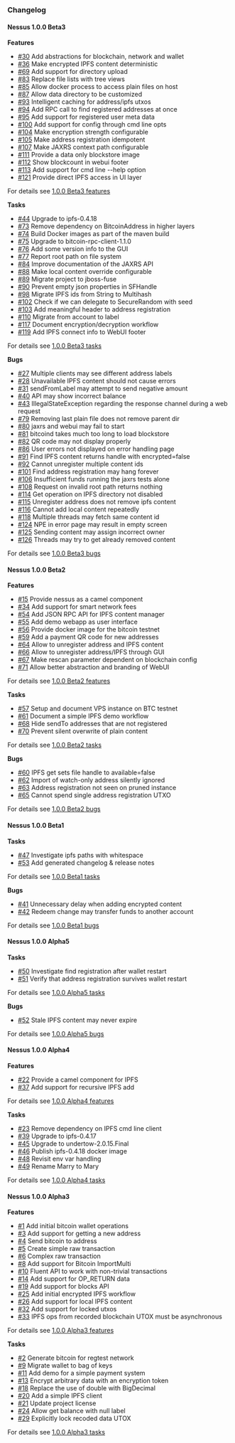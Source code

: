 ### Changelog

#### Nessus 1.0.0 Beta3

**Features**

* [#30][30] Add abstractions for blockchain, network and wallet
* [#36][36] Make encrypted IPFS content deterministic
* [#69][69] Add support for directory upload
* [#83][83] Replace file lists with tree views
* [#85][85] Allow docker process to access plain files on host
* [#87][87] Allow data directory to be customized
* [#93][93] Intelligent caching for address/ipfs utxos
* [#94][94] Add RPC call to find registered addresses at once
* [#95][95] Add support for registered user meta data
* [#100][100] Add support for config through cmd line opts
* [#104][104] Make encryption strength configurable
* [#105][105] Make address registration idempotent
* [#107][107] Make JAXRS context path configurable
* [#111][111] Provide a data only blockstore image
* [#112][112] Show blockcount in webui footer
* [#113][113] Add support for cmd line --help option
* [#121][121] Provide direct IPFS access in UI layer

For details see [1.0.0 Beta3 features](https://github.com/jboss-fuse/nessus/issues?q=milestone%3A"1.0.0+Beta3"+label%3Afeature)

**Tasks**

* [#44][44] Upgrade to ipfs-0.4.18
* [#73][73] Remove dependency on BitcoinAddress in higher layers
* [#74][74] Build Docker images as part of the maven build
* [#75][75] Upgrade to bitcoin-rpc-client-1.1.0
* [#76][76] Add some version info to the GUI
* [#77][77] Report root path on file system
* [#84][84] Improve documentation of the JAXRS API
* [#88][88] Make local content override configurable
* [#89][89] Migrate project to jboss-fuse
* [#90][90] Prevent empty json properties in SFHandle
* [#98][98] Migrate IPFS ids from String to Multihash
* [#102][102] Check if we can delegate to SecureRandom with seed
* [#103][103] Add meaningful header to address registration
* [#110][110] Migrate from account to label
* [#117][117] Document encryption/decryption workflow
* [#119][119] Add IPFS connect info to WebUI footer

For details see [1.0.0 Beta3 tasks](https://github.com/jboss-fuse/nessus/issues?q=milestone%3A"1.0.0+Beta3"+label%3Atask)

**Bugs**

* [#27][27] Multiple clients may see different address labels 
* [#28][28] Unavailable IPFS content should not cause errors
* [#31][31] sendFromLabel may attempt to send negative amount
* [#40][40] API may show incorrect balance
* [#43][43] IllegalStateException regarding the response channel during a web request
* [#79][79] Removing last plain file does not remove parent dir
* [#80][80] jaxrs and webui may fail to start
* [#81][81] bitcoind takes much too long to load blockstore
* [#82][82] QR code may not display properly
* [#86][86] User errors not displayed on error handling page
* [#91][91] Find IPFS content returns handle with encrypted=false
* [#92][92] Cannot unregister multiple content ids
* [#101][101] Find address registration may hang forever
* [#106][106] Insufficient funds running the jaxrs tests alone
* [#108][108] Request on invalid root path returns nothing
* [#114][114] Get operation on IPFS directory not disabled
* [#115][115] Unregister address does not remove ipfs content
* [#116][116] Cannot add local content repeatedly
* [#118][118] Multiple threads may fetch same content id
* [#124][124] NPE in error page may result in empty screen
* [#125][125] Sending content may assign incorrect owner
* [#126][126] Threads may try to get already removed content

For details see [1.0.0 Beta3 bugs](https://github.com/jboss-fuse/nessus/issues?q=milestone%3A"1.0.0+Beta3"+label%3Abug)

[30]: https://github.com/jboss-fuse/nessus/issues/30
[36]: https://github.com/jboss-fuse/nessus/issues/36
[69]: https://github.com/jboss-fuse/nessus/issues/69
[83]: https://github.com/jboss-fuse/nessus/issues/83
[85]: https://github.com/jboss-fuse/nessus/issues/85
[87]: https://github.com/jboss-fuse/nessus/issues/87
[93]: https://github.com/jboss-fuse/nessus/issues/93
[94]: https://github.com/jboss-fuse/nessus/issues/94
[95]: https://github.com/jboss-fuse/nessus/issues/95
[100]: https://github.com/jboss-fuse/nessus/issues/100
[104]: https://github.com/jboss-fuse/nessus/issues/104
[105]: https://github.com/jboss-fuse/nessus/issues/105
[107]: https://github.com/jboss-fuse/nessus/issues/107
[111]: https://github.com/jboss-fuse/nessus/issues/111
[112]: https://github.com/jboss-fuse/nessus/issues/112
[113]: https://github.com/jboss-fuse/nessus/issues/113
[121]: https://github.com/jboss-fuse/nessus/issues/121
[44]: https://github.com/jboss-fuse/nessus/issues/44
[73]: https://github.com/jboss-fuse/nessus/issues/73
[74]: https://github.com/jboss-fuse/nessus/issues/74
[75]: https://github.com/jboss-fuse/nessus/issues/75
[76]: https://github.com/jboss-fuse/nessus/issues/76
[77]: https://github.com/jboss-fuse/nessus/issues/77
[84]: https://github.com/jboss-fuse/nessus/issues/84
[88]: https://github.com/jboss-fuse/nessus/issues/88
[89]: https://github.com/jboss-fuse/nessus/issues/89
[90]: https://github.com/jboss-fuse/nessus/issues/90
[98]: https://github.com/jboss-fuse/nessus/issues/98
[102]: https://github.com/jboss-fuse/nessus/issues/102
[103]: https://github.com/jboss-fuse/nessus/issues/103
[110]: https://github.com/jboss-fuse/nessus/issues/110
[117]: https://github.com/jboss-fuse/nessus/issues/117
[119]: https://github.com/jboss-fuse/nessus/issues/119
[27]: https://github.com/jboss-fuse/nessus/issues/27
[28]: https://github.com/jboss-fuse/nessus/issues/28
[31]: https://github.com/jboss-fuse/nessus/issues/31
[40]: https://github.com/jboss-fuse/nessus/issues/40
[43]: https://github.com/jboss-fuse/nessus/issues/43
[79]: https://github.com/jboss-fuse/nessus/issues/79
[80]: https://github.com/jboss-fuse/nessus/issues/80
[81]: https://github.com/jboss-fuse/nessus/issues/81
[82]: https://github.com/jboss-fuse/nessus/issues/82
[86]: https://github.com/jboss-fuse/nessus/issues/86
[91]: https://github.com/jboss-fuse/nessus/issues/91
[92]: https://github.com/jboss-fuse/nessus/issues/92
[101]: https://github.com/jboss-fuse/nessus/issues/101
[106]: https://github.com/jboss-fuse/nessus/issues/106
[108]: https://github.com/jboss-fuse/nessus/issues/108
[114]: https://github.com/jboss-fuse/nessus/issues/114
[115]: https://github.com/jboss-fuse/nessus/issues/115
[116]: https://github.com/jboss-fuse/nessus/issues/116
[118]: https://github.com/jboss-fuse/nessus/issues/118
[124]: https://github.com/jboss-fuse/nessus/issues/124
[125]: https://github.com/jboss-fuse/nessus/issues/125
[126]: https://github.com/jboss-fuse/nessus/issues/126

#### Nessus 1.0.0 Beta2

**Features**

* [#15][15] Provide nessus as a camel component 
* [#34][34] Add support for smart network fees
* [#54][54] Add JSON RPC API for IPFS content manager
* [#55][55] Add demo webapp as user interface
* [#56][56] Provide docker image for the bitcoin testnet
* [#59][59] Add a payment QR code for new addresses
* [#64][64] Allow to unregister address and IPFS content
* [#66][66] Allow to unregister address/IPFS through GUI
* [#67][67] Make rescan parameter dependent on blockchain config
* [#71][71] Allow better abstraction and branding of WebUI

For details see [1.0.0 Beta2 features](https://github.com/jboss-fuse/nessus/issues?q=milestone%3A"1.0.0+Beta2"+label%3Afeature)

**Tasks**

* [#57][57] Setup and document VPS instance on BTC testnet
* [#61][61] Document a simple IPFS demo workflow
* [#68][68] Hide sendTo addresses that are not registered
* [#70][70] Prevent silent overwrite of plain content

For details see [1.0.0 Beta2 tasks](https://github.com/jboss-fuse/nessus/issues?q=milestone%3A"1.0.0+Beta2"+label%3Atask)

**Bugs**

* [#60][60] IPFS get sets file handle to available=false
* [#62][62] Import of watch-only address silently ignored
* [#63][63] Address registration not seen on pruned instance
* [#65][65] Cannot spend single address registration UTXO

For details see [1.0.0 Beta2 bugs](https://github.com/jboss-fuse/nessus/issues?q=milestone%3A"1.0.0+Beta2"+label%3Abug)

[15]: https://github.com/jboss-fuse/nessus/issues/15
[34]: https://github.com/jboss-fuse/nessus/issues/34
[54]: https://github.com/jboss-fuse/nessus/issues/54
[55]: https://github.com/jboss-fuse/nessus/issues/55
[56]: https://github.com/jboss-fuse/nessus/issues/56
[59]: https://github.com/jboss-fuse/nessus/issues/59
[64]: https://github.com/jboss-fuse/nessus/issues/64
[66]: https://github.com/jboss-fuse/nessus/issues/66
[67]: https://github.com/jboss-fuse/nessus/issues/67
[71]: https://github.com/jboss-fuse/nessus/issues/71
[57]: https://github.com/jboss-fuse/nessus/issues/57
[61]: https://github.com/jboss-fuse/nessus/issues/61
[68]: https://github.com/jboss-fuse/nessus/issues/68
[70]: https://github.com/jboss-fuse/nessus/issues/70
[60]: https://github.com/jboss-fuse/nessus/issues/60
[62]: https://github.com/jboss-fuse/nessus/issues/62
[63]: https://github.com/jboss-fuse/nessus/issues/63
[65]: https://github.com/jboss-fuse/nessus/issues/65

#### Nessus 1.0.0 Beta1

**Tasks**

* [#47][47] Investigate ipfs paths with whitespace
* [#53][53] Add generated changelog & release notes

For details see [1.0.0 Beta1 tasks](https://github.com/jboss-fuse/nessus/issues?q=milestone%3A"1.0.0+Beta1"+label%3Atask)

**Bugs**

* [#41][41] Unnecessary delay when adding encrypted content
* [#42][42] Redeem change may transfer funds to another account

For details see [1.0.0 Beta1 bugs](https://github.com/jboss-fuse/nessus/issues?q=milestone%3A"1.0.0+Beta1"+label%3Abug)

[47]: https://github.com/jboss-fuse/nessus/issues/47
[53]: https://github.com/jboss-fuse/nessus/issues/53
[41]: https://github.com/jboss-fuse/nessus/issues/41
[42]: https://github.com/jboss-fuse/nessus/issues/42

#### Nessus 1.0.0 Alpha5

**Tasks**

* [#50][50] Investigate find registration after wallet restart
* [#51][51] Verify that address registration survives wallet restart

For details see [1.0.0 Alpha5 tasks](https://github.com/jboss-fuse/nessus/issues?q=milestone%3A"1.0.0+Alpha5"+label%3Atask)

**Bugs**

* [#52][52] Stale IPFS content may never expire

For details see [1.0.0 Alpha5 bugs](https://github.com/jboss-fuse/nessus/issues?q=milestone%3A"1.0.0+Alpha5"+label%3Abug)

[50]: https://github.com/jboss-fuse/nessus/issues/50
[51]: https://github.com/jboss-fuse/nessus/issues/51
[52]: https://github.com/jboss-fuse/nessus/issues/52

#### Nessus 1.0.0 Alpha4

**Features**

* [#22][22] Provide a camel component for IPFS
* [#37][37] Add support for recursive IPFS add

For details see [1.0.0 Alpha4 features](https://github.com/jboss-fuse/nessus/issues?q=milestone%3A"1.0.0+Alpha4"+label%3Afeature)

**Tasks**

* [#23][23] Remove dependency on IPFS cmd line client
* [#39][39] Upgrade to ipfs-0.4.17
* [#45][45] Upgrade to undertow-2.0.15.Final
* [#46][46] Publish ipfs-0.4.18 docker image
* [#48][48] Revisit env var handling
* [#49][49] Rename Marry to Mary

For details see [1.0.0 Alpha4 tasks](https://github.com/jboss-fuse/nessus/issues?q=milestone%3A"1.0.0+Alpha4"+label%3Atask)

[22]: https://github.com/jboss-fuse/nessus/issues/22
[37]: https://github.com/jboss-fuse/nessus/issues/37
[23]: https://github.com/jboss-fuse/nessus/issues/23
[39]: https://github.com/jboss-fuse/nessus/issues/39
[45]: https://github.com/jboss-fuse/nessus/issues/45
[46]: https://github.com/jboss-fuse/nessus/issues/46
[48]: https://github.com/jboss-fuse/nessus/issues/48
[49]: https://github.com/jboss-fuse/nessus/issues/49

#### Nessus 1.0.0 Alpha3

**Features**

* [#1][1] Add initial bitcoin wallet operations
* [#3][3] Add support for getting a new address
* [#4][4] Send bitcoin to address
* [#5][5] Create simple raw transaction
* [#6][6] Complex raw transaction
* [#8][8] Add support for Bitcoin ImportMulti
* [#10][10] Fluent API to work with non-trivial transactions
* [#14][14] Add support for OP_RETURN data
* [#19][19] Add support for blocks API
* [#25][25] Add initial encrypted IPFS workflow
* [#26][26] Add support for local IPFS content
* [#32][32] Add support for locked utxos
* [#33][33] IPFS ops from recorded blockchain UTOX must be asynchronous

For details see [1.0.0 Alpha3 features](https://github.com/jboss-fuse/nessus/issues?q=milestone%3A"1.0.0+Alpha3"+label%3Afeature)

**Tasks**

* [#2][2] Generate bitcoin for regtest network
* [#9][9] Migrate wallet to bag of keys
* [#11][11] Add demo for a simple payment system
* [#13][13] Encrypt arbitrary data with an encryption token
* [#18][18] Replace the use of double with BigDecimal
* [#20][20] Add a simple IPFS client
* [#21][21] Update project license
* [#24][24] Allow get balance with null label 
* [#29][29] Explicitly lock recoded data UTOX

For details see [1.0.0 Alpha3 tasks](https://github.com/jboss-fuse/nessus/issues?q=milestone%3A"1.0.0+Alpha3"+label%3Atask)

[1]: https://github.com/jboss-fuse/nessus/issues/1
[3]: https://github.com/jboss-fuse/nessus/issues/3
[4]: https://github.com/jboss-fuse/nessus/issues/4
[5]: https://github.com/jboss-fuse/nessus/issues/5
[6]: https://github.com/jboss-fuse/nessus/issues/6
[8]: https://github.com/jboss-fuse/nessus/issues/8
[10]: https://github.com/jboss-fuse/nessus/issues/10
[14]: https://github.com/jboss-fuse/nessus/issues/14
[19]: https://github.com/jboss-fuse/nessus/issues/19
[25]: https://github.com/jboss-fuse/nessus/issues/25
[26]: https://github.com/jboss-fuse/nessus/issues/26
[32]: https://github.com/jboss-fuse/nessus/issues/32
[33]: https://github.com/jboss-fuse/nessus/issues/33
[2]: https://github.com/jboss-fuse/nessus/issues/2
[9]: https://github.com/jboss-fuse/nessus/issues/9
[11]: https://github.com/jboss-fuse/nessus/issues/11
[13]: https://github.com/jboss-fuse/nessus/issues/13
[18]: https://github.com/jboss-fuse/nessus/issues/18
[20]: https://github.com/jboss-fuse/nessus/issues/20
[21]: https://github.com/jboss-fuse/nessus/issues/21
[24]: https://github.com/jboss-fuse/nessus/issues/24
[29]: https://github.com/jboss-fuse/nessus/issues/29